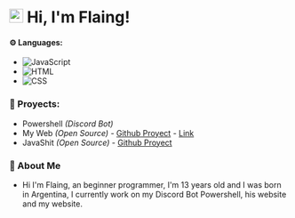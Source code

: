 
# <img src="https://user-images.githubusercontent.com/57642291/115981321-b7a44c80-a58a-11eb-8109-79aa8bcf0698.gif" width="25px"> Hi, I'm Flaing!

#### ⚙️ Languages:

- ![JavaScript](https://img.shields.io/badge/JavaScript-f1e05a?style=for-the-badge&logo=javascript&logoColor=black)
- ![HTML](https://img.shields.io/badge/HTML-e34c26?style=for-the-badge&logo=html5&logoColor=white)
- ![CSS](https://img.shields.io/badge/CSS-563d7c?style=for-the-badge&logo=css3&logoColor=white)

### 👑 Proyects:

- Powershell *(Discord Bot)*
- My Web *(Open Source)* - [Github Proyect](https://github.com/flaaaing/flaing-web) - [Link](https://flaing-web.netlify.app)
- JavaShit *(Open Source)* - [Github Proyect](https://github.com/flaaaing/JavaShit-Bot)

### 🎨 About Me

- Hi I'm Flaing, an beginner programmer, I'm 13 years old and I was born in Argentina, I currently work on my Discord Bot Powershell, his website and my website.
